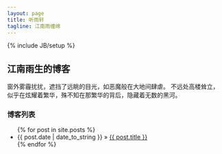 ```yaml
---
layout: page
title: 听雨轩
tagline: 江南雨缠绵
---
```

{% include JB/setup %}


## 江南雨生的博客

<span>窗外雾霾扰扰，遮挡了远眺的目光，如恶魔般在大地间肆虐。 </span> 
<span>不远处高楼耸立，似乎在炫耀着繁华，殊不知在那繁华的背后，隐藏着无数的黑河。   </span>

### 博客列表

<ul class="posts">
  {% for post in site.posts %}
    <li><span>{{ post.date | date_to_string }}</span> &raquo; <a href="{{ BASE_PATH }}{{ post.url }}">{{ post.title }}</a></li>
  {% endfor %}
</ul>




